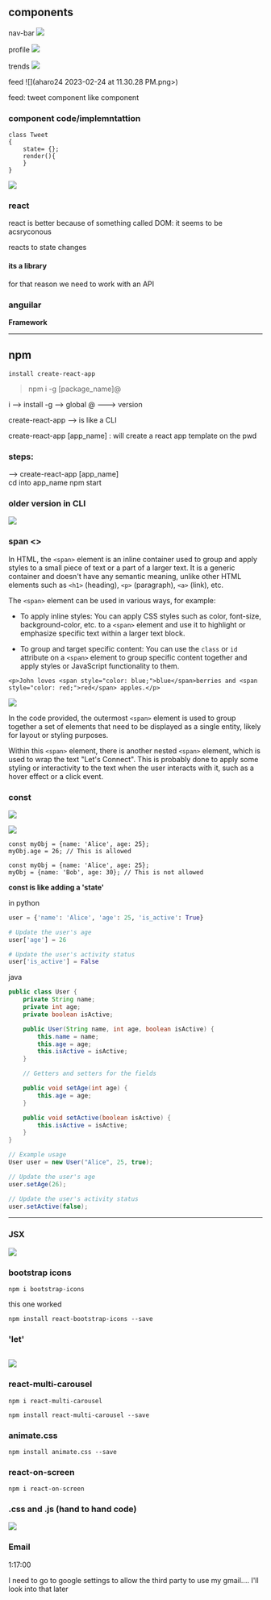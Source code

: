 ## components

nav-bar
![](../../../../z/aharo24%202023-02-24%20at%2011.29.22%20PM.png)

profile
![](../../../../z/aharo24%202023-02-24%20at%2011.29.44%20PM.png)

trends
![](../../../../z/aharo24%202023-02-24%20at%2011.30.08%20PM.png)

feed
![](aharo24 2023-02-24 at 11.30.28 PM.png>)

feed:
	tweet component
	like component


### component code/implemntattion

```
class Tweet
{
	state= {};
	render(){
	}
}

```

![](../../../../z/aharo24%202023-02-25%20at%2012.02.21%20AM.png)

### react
react is better because of something called DOM:
	it seems to be acsryconous 

reacts to state changes

#### its a library 

for that reason we need to work with an API 

### anguilar
**Framework** 

---
## npm

`install create-react-app`

> 	npm i -g [package_name]@



i       -->   install
-g   -->    global
@ --->    version

create-react-app --> is like a CLI 

create-react-app [app_name]   :
	will create a react app template on the pwd 


### steps:
--> create-react-app [app_name]  
cd into app_name
npm start


### older version in CLI
![](../../../../z/aharo24%202023-02-25%20at%202.21.45%20AM.png)




### span <>


In HTML, the `<span>` element is an inline container used to group and apply styles to a small piece of text or a part of a larger text. It is a generic container and doesn't have any semantic meaning, unlike other HTML elements such as `<h1>` (heading), `<p>` (paragraph), `<a>` (link), etc.

The `<span>` element can be used in various ways, for example:

-   To apply inline styles: You can apply CSS styles such as color, font-size, background-color, etc. to a `<span>` element and use it to highlight or emphasize specific text within a larger text block.
    
-   To group and target specific content: You can use the `class` or `id` attribute on a `<span>` element to group specific content together and apply styles or JavaScript functionality to them.



```  Js
<p>John loves <span style="color: blue;">blue</span>berries and <span style="color: red;">red</span> apples.</p>
```


![](../../../../z/aharo24%202023-02-25%20at%2012.25.09%20PM.png)

In the code  provided, the outermost `<span>` element is used to group together a set of elements that need to be displayed as a single entity, likely for layout or styling purposes.

Within this `<span>` element, there is another nested `<span>` element, which is used to wrap the text "Let's Connect". This is probably done to apply some styling or interactivity to the text when the user interacts with it, such as a hover effect or a click event.





### const

![](../../../../z/aharo24%202023-02-25%20at%2010.54.48%20PM.png)


![](../../../../z/aharo24%202023-02-25%20at%2010.55.22%20PM.png)





```Js
const myObj = {name: 'Alice', age: 25};
myObj.age = 26; // This is allowed
```

```Js
const myObj = {name: 'Alice', age: 25};
myObj = {name: 'Bob', age: 30}; // This is not allowed

```



**const is like adding a 'state'**

in python
```python
user = {'name': 'Alice', 'age': 25, 'is_active': True}

# Update the user's age
user['age'] = 26

# Update the user's activity status
user['is_active'] = False

```
java
```java
public class User {
    private String name;
    private int age;
    private boolean isActive;

    public User(String name, int age, boolean isActive) {
        this.name = name;
        this.age = age;
        this.isActive = isActive;
    }

    // Getters and setters for the fields

    public void setAge(int age) {
        this.age = age;
    }

    public void setActive(boolean isActive) {
        this.isActive = isActive;
    }
}

// Example usage
User user = new User("Alice", 25, true);

// Update the user's age
user.setAge(26);

// Update the user's activity status
user.setActive(false);

```



---

### JSX

![](../../../../z/aharo24%202023-02-26%20at%201.00.46%20AM.png)


### bootstrap icons

``` brew
npm i bootstrap-icons
```

this one worked
``` brew
npm install react-bootstrap-icons --save   
```

### 'let'

```

```

![](../../../../z/aharo24%202023-02-26%20at%201.39.00%20AM.png)

### react-multi-carousel

``` brew
npm i react-multi-carousel
```

```brew
npm install react-multi-carousel --save
```

### animate.css
```brew
npm install animate.css --save  
```

### react-on-screen
```brew
npm i react-on-screen
```



### .css and .js  (hand to hand code)

![](../../../../z/aharo24%202023-02-26%20at%205.04.28%20PM.png)








### Email

1:17:00

I need to go to google settings to allow the third party to use my gmail.... I'll look into that later 
